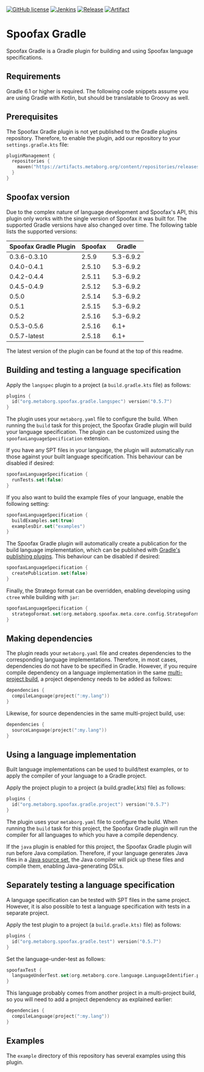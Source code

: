 [![GitHub license](https://img.shields.io/github/license/metaborg/spoofax.gradle)](https://github.com/metaborg/spoofax.gradle/blob/master/LICENSE)
[![Jenkins](https://img.shields.io/jenkins/build/https/buildfarm.metaborg.org/job/metaborg/job/spoofax.gradle/job/master)](https://buildfarm.metaborg.org/job/metaborg/job/spoofax.gradle/job/master/lastBuild)
[![Release](https://img.shields.io/nexus/public/org.metaborg/spoofax.gradle?server=https%3A%2F%2Fartifacts.metaborg.org%2F&label=latest&color=brightgreen)](https://artifacts.metaborg.org/content/repositories/releases/org/metaborg/spoofax.gradle/)
[![Artifact](https://img.shields.io/maven-metadata/v?label=gradle.config&metadataUrl=https%3A%2F%2Fartifacts.metaborg.org%2Fcontent%2Frepositories%2Freleases%2Forg%2Fmetaborg%2Fspoofax.gradle%2Fmaven-metadata.xml)](https://mvnrepository.com/artifact/org.metaborg/spoofax.gradle?repo=metaborg-releases)

# Spoofax Gradle
Spoofax Gradle is a Gradle plugin for building and using Spoofax language specifications.

## Requirements
Gradle 6.1 or higher is required.
The following code snippets assume you are using Gradle with Kotlin, but should be translatable to Groovy as well.

## Prerequisites
The Spoofax Gradle plugin is not yet published to the Gradle plugins repository.
Therefore, to enable the plugin, add our repository to your `settings.gradle.kts` file:

```kotlin
pluginManagement {
  repositories {
    maven("https://artifacts.metaborg.org/content/repositories/releases/")
  }
}
```

## Spoofax version
Due to the complex nature of language development and Spoofax's API, this plugin only works with the single version of Spoofax it was built for.
The supported Gradle versions have also changed over time.
The following table lists the supported versions:

| Spoofax Gradle Plugin | Spoofax | Gradle    |
|-----------------------|---------|-----------|
| 0.3.6-0.3.10          | 2.5.9   | 5.3-6.9.2 |
| 0.4.0-0.4.1           | 2.5.10  | 5.3-6.9.2 |
| 0.4.2-0.4.4           | 2.5.11  | 5.3-6.9.2 |
| 0.4.5-0.4.9           | 2.5.12  | 5.3-6.9.2 |
| 0.5.0                 | 2.5.14  | 5.3-6.9.2 |
| 0.5.1                 | 2.5.15  | 5.3-6.9.2 |
| 0.5.2                 | 2.5.16  | 5.3-6.9.2 |
| 0.5.3-0.5.6           | 2.5.16  | 6.1+      |
| 0.5.7-latest          | 2.5.18  | 6.1+      |

The latest version of the plugin can be found at the top of this readme.

## Building and testing a language specification
Apply the `langspec` plugin to a project (a `build.gradle.kts` file) as follows:

```kotlin
plugins {
  id("org.metaborg.spoofax.gradle.langspec") version("0.5.7")
}
```

The plugin uses your `metaborg.yaml` file to configure the build.
When running the `build` task for this project, the Spoofax Gradle plugin will build your language specification.
The plugin can be customized using the `spoofaxLanguageSpecification` extension.

If you have any SPT files in your language, the plugin will automatically run those against your built language specification.
This behaviour can be disabled if desired:

```kotlin
spoofaxLanguageSpecification {
  runTests.set(false)
}
```

If you also want to build the example files of your language, enable the following setting:

```kotlin
spoofaxLanguageSpecification {
  buildExamples.set(true)
  examplesDir.set("examples")
}
```

The Spoofax Gradle plugin will automatically create a publication for the build language implementation, which can be published with [Gradle's publishing plugins](https://docs.gradle.org/current/userguide/publishing_setup.html#publishing_overview).
This behaviour can be disabled if desired:

```kotlin
spoofaxLanguageSpecification {
  createPublication.set(false)
}
```

Finally, the Stratego format can be overridden, enabling developing using `ctree` while building with `jar`:

```kotlin
spoofaxLanguageSpecification {
  strategoFormat.set(org.metaborg.spoofax.meta.core.config.StrategoFormat.jar)
}
```

## Making dependencies
The plugin reads your `metaborg.yaml` file and creates dependencies to the corresponding language implementations.
Therefore, in most cases, dependencies do not have to be specified in Gradle.
However, if you require compile dependency on a language implementation in the same [multi-project build](https://docs.gradle.org/current/userguide/multi_project_builds.html), a project dependency needs to be added as follows:

```kotlin
dependencies {
  compileLanguage(project(":my.lang"))
}
```

Likewise, for source dependencies in the same multi-project build, use:

```kotlin
dependencies {
  sourceLanguage(project(":my.lang"))
}
```

## Using a language implementation
Built language implementations can be used to build/test examples, or to apply the compiler of your language to a Gradle project.

Apply the project plugin to a project (a build.gradle(.kts) file) as follows:

```kotlin
plugins {
  id("org.metaborg.spoofax.gradle.project") version("0.5.7")
}
```

The plugin uses your `metaborg.yaml` file to configure the build.
When running the `build` task for this project, the Spoofax Gradle plugin will run the compiler for all languages to which you have a compile dependency.

If the `java` plugin is enabled for this project, the Spoofax Gradle plugin will run before Java compilation.
Therefore, if your language generates Java files in a [Java source set](https://docs.gradle.org/current/userguide/java_plugin.html#source_sets), the Java compiler will pick up these files and compile them, enabling Java-generating DSLs.

## Separately testing a language specification
A language specification can be tested with SPT files in the same project.
However, it is also possible to test a language specification with tests in a separate project.

Apply the test plugin to a project (a `build.gradle.kts)` file) as follows:

```kotlin
plugins {
  id("org.metaborg.spoofax.gradle.test") version("0.5.7")
}
```

Set the language-under-test as follows:

```kotlin
spoofaxTest {
  languageUnderTest.set(org.metaborg.core.language.LanguageIdentifier.parse("org.example:my.lang:0.1.0-SNAPSHOT"))
}
```

This language probably comes from another project in a multi-project build, so you will need to add a project dependency as explained earlier:

```kotlin
dependencies {
  compileLanguage(project(":my.lang"))
}
```

## Examples
The `example` directory of this repository has several examples using this plugin.

